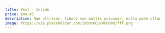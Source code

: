 ```yaml
---
title: Veal - Inside
price: $44.45
description: Nam ultrices, libero non mattis pulvinar, nulla pede ullamcorper augue, a suscipit nulla elit ac nulla. Sed vel enim sit amet nunc viverra dapibus. Nulla suscipit ligula in lacus.
image: https://via.placeholder.com/1000x600/000000/fff.png
---
```

